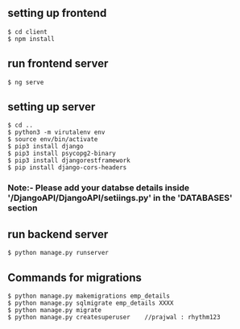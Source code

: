 ## setting up frontend
    $ cd client  
    $ npm install  
  

## run frontend server
    $ ng serve  


## setting up server
    $ cd ..  
    $ python3 -m virutalenv env  
    $ source env/bin/activate  
    $ pip3 install django  
    $ pip3 install psycopg2-binary  
    $ pip3 install djangorestframework  
    $ pip install django-cors-headers  
    
### Note:- Please add your databse details inside '/DjangoAPI/DjangoAPI/setiings.py' in the 'DATABASES' section 
  
  
## run backend server
    $ python manage.py runserver  
  
  
## Commands for migrations
    $ python manage.py makemigrations emp_details  
    $ python manage.py sqlmigrate emp_details XXXX  
    $ python manage.py migrate  
    $ python manage.py createsuperuser    //prajwal : rhythm123  
